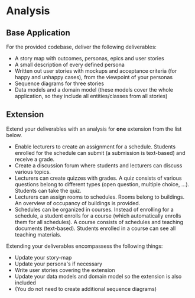 # Analysis

## Base Application

For the provided codebase, deliver the following deliverables:

* A story map with outcomes, personas, epics and user stories
* A small description of every defined persona
* Written out user stories with mockups and acceptance criteria (for happy and unhappy cases), from the viewpoint of your personas
* Sequence diagrams for three stories
* Data models and a domain model (these models cover the whole application, so they include all entities/classes from all stories)

## Extension

Extend your deliverables with an analysis for **one** extension from the list below.

* Enable lecturers to create an assignment for a schedule. Students enrolled for the schedule can submit (a submission is text-based) and receive a grade.
* Create a discussion forum where students and lecturers can discuss various topics.
* Lecturers can create quizzes with grades. A quiz consists of various questions belong to different types (open question, multiple choice, ...). Students can take the quiz.
* Lecturers can assign rooms to schedules. Rooms belong to buildings. An overview of occupancy of buildings is provided.
* Schedules can be organized in courses. Instead of enrolling for a schedule, a student enrolls for a course (which automatically enrolls them for all schedules). A course consists of schedules and teaching documents (text-based). Students enrolled in a course can see all teaching materials.

Extending your deliverables encompassess the following things:

* Update your story-map
* Update your persona's if necessary
* Write user stories covering the extension 
* Update your data models and domain model so the extension is also included
* (You do not need to create additional sequence diagrams)
